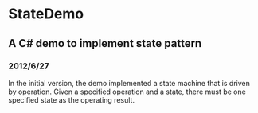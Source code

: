StateDemo
=========

## A C# demo to implement state pattern ##

### 2012/6/27 ###
In the initial version, the demo implemented a state machine that is driven by operation. 
Given a specified operation and a state, there must be one specified state as the operating result.